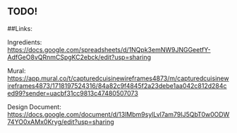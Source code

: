 ## TODO! 

##Links:

Ingredients: https://docs.google.com/spreadsheets/d/1NQpk3emNW9JNGGeetfY-AdfGeO8vQRnmCSpgKC2ebck/edit?usp=sharing

Mural: https://app.mural.co/t/capturedcuisinewireframes4873/m/capturedcuisinewireframes4873/1718197524316/84a82c9f4845f2a23debe1aa042c812d284ced99?sender=uacbf31cc9813c47480507073

Design Document: https://docs.google.com/document/d/13lMbm9sylLvl7am79IJ5QbT0w0ODW74YO0xAMx0Kryg/edit?usp=sharing

